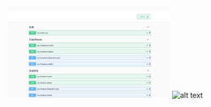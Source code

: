 <img src="NTier.png" alt="alt text" width="320" height="180">
<img src="angualar.png" alt="alt text" width="320" height="180">
